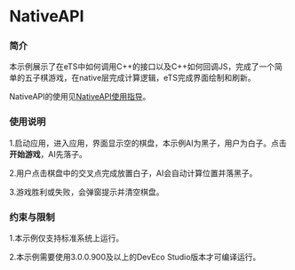 # NativeAPI

### 简介

本示例展示了在eTS中如何调用C++的接口以及C++如何回调JS，完成了一个简单的五子棋游戏，在native层完成计算逻辑，eTS完成界面绘制和刷新。

NativeAPI的使用见[NativeAPI使用指导](https://gitee.com/openharmony/docs/blob/master/zh-cn/application-dev/napi/napi-guidelines.md)。

### 使用说明

1.启动应用，进入应用，界面显示空的棋盘，本示例AI为黑子，用户为白子。点击**开始游戏**，AI先落子。

2.用户点击棋盘中的交叉点完成放置白子，AI会自动计算位置并落黑子。

3.游戏胜利或失败，会弹窗提示并清空棋盘。

### 约束与限制

1.本示例仅支持标准系统上运行。

2.本示例需要使用3.0.0.900及以上的DevEco Studio版本才可编译运行。
